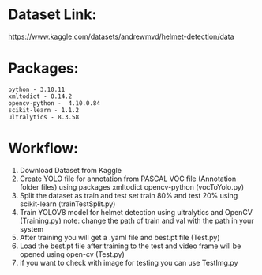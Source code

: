 # Dataset Link: 
https://www.kaggle.com/datasets/andrewmvd/helmet-detection/data
# Packages:
	python - 3.10.11
	xmltodict - 0.14.2
	opencv-python -  4.10.0.84
	scikit-learn - 1.1.2
	ultralytics - 8.3.58
# Workflow:
1) Download Dataset from Kaggle
2) Create YOLO file for annotation from PASCAL VOC file (Annotation folder files) using packages xmltodict
	opencv-python (vocToYolo.py)
3) Split the dataset as train and test set train 80% and test 20% using scikit-learn (trainTestSplit.py)
4) Train YOLOV8 model for helmet detection using ultralytics and OpenCV (Training.py)
	note:
	change the path of train and val with the path in your system
5) After training you will get a .yaml file and best.pt file (Test.py)
6) Load the best.pt file after training to the test and video frame will be opened using open-cv (Test.py)
7) if you want to check with image for testing you can use TestImg.py